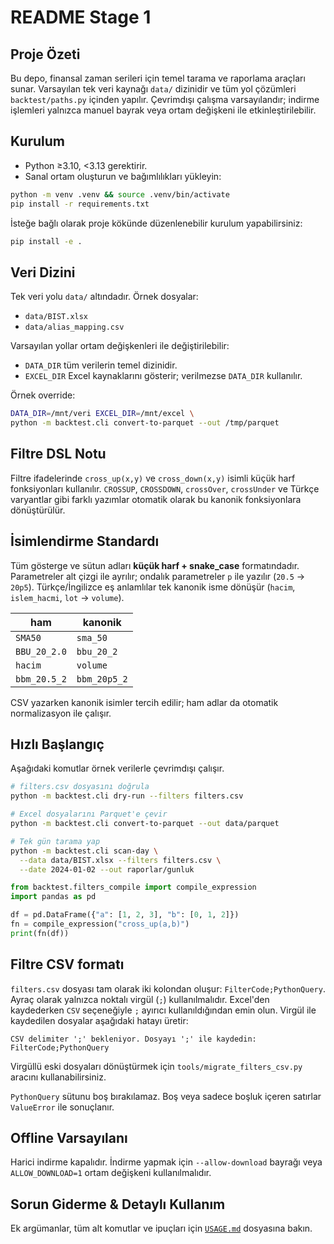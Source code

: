 # README Stage 1

## Proje Özeti
Bu depo, finansal zaman serileri için temel tarama ve raporlama araçları
sunar. Varsayılan tek veri kaynağı `data/` dizinidir ve tüm yol çözümleri
`backtest/paths.py` içinden yapılır. Çevrimdışı çalışma varsayılandır;
indirme işlemleri yalnızca manuel bayrak veya ortam değişkeni ile
etkinleştirilebilir.

## Kurulum
- Python ≥3.10, <3.13 gerektirir.
- Sanal ortam oluşturun ve bağımlılıkları yükleyin:

```bash
python -m venv .venv && source .venv/bin/activate
pip install -r requirements.txt
```

İsteğe bağlı olarak proje kökünde düzenlenebilir kurulum yapabilirsiniz:

```bash
pip install -e .
```

## Veri Dizini
Tek veri yolu `data/` altındadır. Örnek dosyalar:
- `data/BIST.xlsx`
- `data/alias_mapping.csv`

Varsayılan yollar ortam değişkenleri ile değiştirilebilir:
- `DATA_DIR` tüm verilerin temel dizinidir.
- `EXCEL_DIR` Excel kaynaklarını gösterir; verilmezse `DATA_DIR`
  kullanılır.

Örnek override:

```bash
DATA_DIR=/mnt/veri EXCEL_DIR=/mnt/excel \
python -m backtest.cli convert-to-parquet --out /tmp/parquet
```

## Filtre DSL Notu
Filtre ifadelerinde `cross_up(x,y)` ve `cross_down(x,y)` isimli küçük harf
fonksiyonları kullanılır. `CROSSUP`, `CROSSDOWN`, `crossOver`, `crossUnder`
ve Türkçe varyantlar gibi farklı yazımlar otomatik olarak bu kanonik
fonksiyonlara dönüştürülür.

## İsimlendirme Standardı
Tüm gösterge ve sütun adları **küçük harf + snake_case** formatındadır.
Parametreler alt çizgi ile ayrılır; ondalık parametreler `p` ile
yazılır (`20.5` → `20p5`). Türkçe/İngilizce eş anlamlılar tek kanonik isme
dönüşür (`hacim`, `islem_hacmi`, `lot` → `volume`).

| ham | kanonik |
| --- | --- |
| `SMA50` | `sma_50` |
| `BBU_20_2.0` | `bbu_20_2` |
| `hacim` | `volume` |
| `bbm_20.5_2` | `bbm_20p5_2` |

CSV yazarken kanonik isimler tercih edilir; ham adlar da otomatik
normalizasyon ile çalışır.

## Hızlı Başlangıç
Aşağıdaki komutlar örnek verilerle çevrimdışı çalışır.

```bash
# filters.csv dosyasını doğrula
python -m backtest.cli dry-run --filters filters.csv

# Excel dosyalarını Parquet'e çevir
python -m backtest.cli convert-to-parquet --out data/parquet

# Tek gün tarama yap
python -m backtest.cli scan-day \
  --data data/BIST.xlsx --filters filters.csv \
  --date 2024-01-02 --out raporlar/gunluk
```

```python
from backtest.filters_compile import compile_expression
import pandas as pd

df = pd.DataFrame({"a": [1, 2, 3], "b": [0, 1, 2]})
fn = compile_expression("cross_up(a,b)")
print(fn(df))
```

## Filtre CSV formatı

`filters.csv` dosyası tam olarak iki kolondan oluşur:
`FilterCode;PythonQuery`. Ayraç olarak yalnızca noktalı virgül (`;`)
kullanılmalıdır. Excel'den kaydederken `CSV` seçeneğiyle `;` ayırıcı
kullanıldığından emin olun. Virgül ile kaydedilen dosyalar aşağıdaki hatayı
üretir:

```
CSV delimiter ';' bekleniyor. Dosyayı ';' ile kaydedin: FilterCode;PythonQuery
```

Virgüllü eski dosyaları dönüştürmek için `tools/migrate_filters_csv.py`
aracını kullanabilirsiniz.

`PythonQuery` sütunu boş bırakılamaz. Boş veya sadece boşluk içeren
satırlar `ValueError` ile sonuçlanır.

## Offline Varsayılanı
Harici indirme kapalıdır. İndirme yapmak için
`--allow-download` bayrağı veya `ALLOW_DOWNLOAD=1` ortam değişkeni
kullanılmalıdır.

## Sorun Giderme & Detaylı Kullanım
Ek argümanlar, tüm alt komutlar ve ipuçları için
[`USAGE.md`](USAGE.md) dosyasına bakın.
